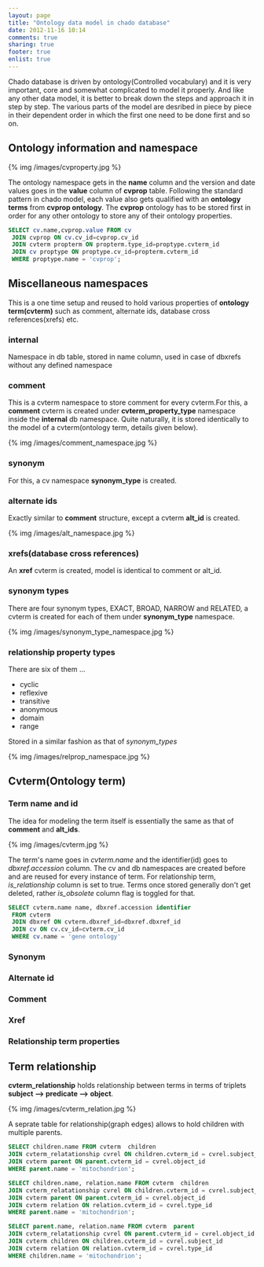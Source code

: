 ```yaml
---
layout: page
title: "Ontology data model in chado database"
date: 2012-11-16 10:14
comments: true
sharing: true
footer: true
enlist: true
---
```


Chado database is driven by ontology(Controlled vocabulary)  and it is very important,
core and somewhat complicated to model it properly. And like any other data model,  it is
better to break down the steps and approach it in step by step. The various parts of the
model are desribed in piece by piece in their dependent order in which the first one need to be
done first and so on.

## Ontology information and namespace

{% img /images/cvproperty.jpg %}

The ontology namespace gets in the __name__ column and the version and date values goes in
the __value__ column of __cvprop__ table. Following the standard pattern in chado model,
each value also gets qualified with an __ontology terms__ from __cvprop ontology__. The
__cvprop__ ontology has to be stored first in order for any other ontology to store any of
their ontology properties. 

```sql  model for ontology properties
SELECT cv.name,cvprop.value FROM cv
 JOIN cvprop ON cv.cv_id=cvprop.cv_id
 JOIN cvterm propterm ON propterm.type_id=proptype.cvterm_id
 JOIN cv proptype ON proptype.cv_id=propterm.cvterm_id
 WHERE proptype.name = 'cvprop';
```

## Miscellaneous namespaces
This is a one time setup and reused to hold various properties of __ontology
term(cvterm)__ such as comment, alternate ids,  database cross references(xrefs) etc. 

### internal
Namespace in db table,  stored in name column,  used in case of dbxrefs
without any defined namespace

### comment
This is a cvterm namespace to store comment for every cvterm.For this,   a __comment__ cvterm is created under __cvterm_property_type__ namespace inside
the __internal__ db namespace. Quite naturally,  it is stored identically to the model of a
cvterm(ontology term, details given below).

{% img /images/comment_namespace.jpg %}

### synonym
For this,  a cv namespace __synonym_type__ is created.

### alternate ids
Exactly similar to __comment__ structure,  except a cvterm __alt_id__ is created.

{% img /images/alt_namespace.jpg %}

### xrefs(database cross references)
An __xref__ cvterm is created,  model is identical to comment or alt_id.

### synonym types
There are four synonym types,  EXACT,  BROAD,  NARROW and RELATED,  a cvterm is created
for each of them under __synonym_type__ namespace.

{% img /images/synonym_type_namespace.jpg %}

### relationship property types
There are six of them ...

* cyclic
* reflexive
* transitive
* anonymous
* domain
* range

Stored in a similar fashion as that of _synonym_types_

{% img /images/relprop_namespace.jpg %}


## Cvterm(Ontology term)

### Term name and id
The idea for modeling the term itself is essentially the same as that of __comment__ and
__alt_ids__.

{% img /images/cvterm.jpg %}

The term's name goes in _cvterm.name_ and the identifier(id) goes to _dbxref.accession_
column. The cv and db namespaces are created before and are reused for every instance of
term. For relationship term,  _is_relationship_ column is set to true. Terms once stored
generally don't get deleted,  rather _is_obsolete_ column flag is toggled for that.

```sql List of term name and identifier in an ontology
SELECT cvterm.name name, dbxref.accession identifier
 FROM cvterm
 JOIN dbxref ON cvterm.dbxref_id=dbxref.dbxref_id
 JOIN cv ON cv.cv_id=cvterm.cv_id
 WHERE cv.name = 'gene ontology'
```

### Synonym

### Alternate id

### Comment

### Xref

### Relationship term properties

## Term relationship
__cvterm_relationship__ holds relationship between terms in terms of triplets __subject -->
predicate --> object__.

{% img /images/cvterm_relation.jpg %}

A seprate table for relationship(graph edges) allows to hold children with multiple parents.

```sql All immediate children of a term 
SELECT children.name FROM cvterm  children
JOIN cvterm_relatationship cvrel ON children.cvterm_id = cvrel.subject_id
JOIN cvterm parent ON parent.cvterm_id = cvrel.object_id
WHERE parent.name = 'mitochondrion';
```

```sql All immediate children with type of relation(variation) 
SELECT children.name, relation.name FROM cvterm  children
JOIN cvterm_relatationship cvrel ON children.cvterm_id = cvrel.subject_id
JOIN cvterm parent ON parent.cvterm_id = cvrel.object_id
JOIN cvterm relation ON relation.cvterm_id = cvrel.type_id
WHERE parent.name = 'mitochondrion';
```

```sql All immediate parents with type of relation 
SELECT parent.name, relation.name FROM cvterm  parent
JOIN cvterm_relatationship cvrel ON parent.cvterm_id = cvrel.object_id
JOIN cvterm children ON children.cvterm_id = cvrel.subject_id
JOIN cvterm relation ON relation.cvterm_id = cvrel.type_id
WHERE children.name = 'mitochondrion';
```
